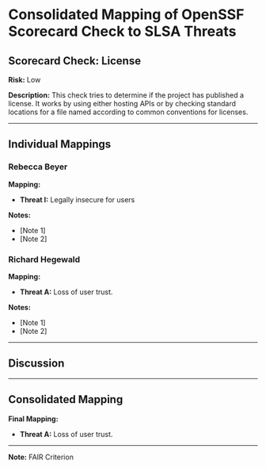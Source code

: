 # Consolidated Mapping of OpenSSF Scorecard Check to SLSA Threats

## Scorecard Check: License

**Risk:** Low

**Description:** This check tries to determine if the project has published a license. It works by using either hosting APIs or by checking standard locations for a file named according to common conventions for licenses.

---

## Individual Mappings

### Rebecca Beyer

**Mapping:**

- **Threat I:** Legally insecure for users

**Notes:**

- [Note 1]
- [Note 2]

### Richard Hegewald

**Mapping:**

- **Threat A:** Loss of user trust.

**Notes:**

- [Note 1]
- [Note 2]

---

## Discussion

---

## Consolidated Mapping

**Final Mapping:**

- **Threat A:** Loss of user trust.

---

**Note:** FAIR Criterion
